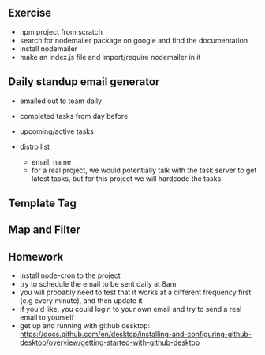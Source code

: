 ## Exercise
- npm project from scratch
- search for nodemailer package on google and find the documentation
- install nodemailer
- make an index.js file and import/require nodemailer in it

## Daily standup email generator 

- emailed out to team daily
- completed tasks from day before
- upcoming/active tasks

- distro list
	- email, name 
	- for a real project, we would potentially talk with the task server to get latest tasks, but for this project we will hardcode the tasks

## Template Tag

## Map and Filter

## Homework

- install node-cron to the project
- try to schedule the email to be sent daily at 8am
- you will probably need to test that it works at a different frequency first (e.g every minute), and then update it 
- if you'd like, you could login to your own email and try to send a real email to yourself
- get up and running with github desktop: https://docs.github.com/en/desktop/installing-and-configuring-github-desktop/overview/getting-started-with-github-desktop